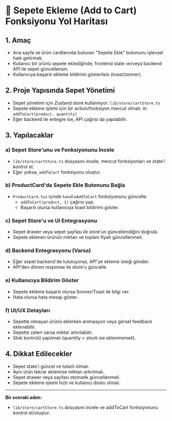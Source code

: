 # 🛒 Sepete Ekleme (Add to Cart) Fonksiyonu Yol Haritası

## 1. Amaç
- Ana sayfa ve ürün cardlarında bulunan "Sepete Ekle" butonunu işlevsel hale getirmek.
- Kullanıcı bir ürünü sepete eklediğinde, frontend state ve/veya backend API ile sepet güncellensin.
- Kullanıcıya başarılı ekleme bildirimi gösterilsin (toast/sonner).

## 2. Proje Yapısında Sepet Yönetimi
- Sepet yönetimi için Zustand store kullanılıyor: `lib/store/cartStore.ts`
- Sepete ekleme işlemi için bir action/fonksiyon mevcut olmalı: ör. `addToCart(product, quantity)`
- Eğer backend ile entegre ise, API çağrısı da yapılabilir.

## 3. Yapılacaklar

### a) Sepet Store'unu ve Fonksiyonunu İncele
- `lib/store/cartStore.ts` dosyasını incele, mevcut fonksiyonları ve state'i kontrol et.
- Eğer yoksa, `addToCart` fonksiyonu oluştur.

### b) ProductCard'da Sepete Ekle Butonunu Bağla
- `ProductCard.tsx` içinde `handleAddToCart` fonksiyonunu güncelle:
  - `addToCart(product, 1)` çağrısı yap.
  - Başarılı olursa kullanıcıya toast bildirimi göster.

### c) Sepet Store'u ve UI Entegrasyonu
- Sepet drawer veya sepet sayfası ile store'un güncellendiğini doğrula.
- Sepete eklenen ürünün miktarı ve toplam fiyatı güncellenmeli.

### d) Backend Entegrasyonu (Varsa)
- Eğer sepet backend'de tutuluyorsa, API'ye ekleme isteği gönder.
- API'den dönen response ile store'u güncelle.

### e) Kullanıcıya Bildirim Göster
- Sepete ekleme başarılı olursa Sonner/Toast ile bilgi ver.
- Hata olursa hata mesajı göster.

### f) UI/UX Detayları
- Sepette olmayan ürünü eklerken animasyon veya görsel feedback eklenebilir.
- Sepette zaten varsa miktar artırılabilir.
- Stok kontrolü yapılmalı (quantity > stock ise eklenmemeli).

## 4. Dikkat Edilecekler
- Sepet state'i güncel ve tutarlı olmalı.
- Aynı ürün tekrar eklenirse miktarı artırılmalı.
- Sepet drawer veya sayfası otomatik güncellenmeli.
- Sepete ekleme işlemi hızlı ve kullanıcı dostu olmalı.

---

**Bir sonraki adım:**
- `lib/store/cartStore.ts` dosyasını incele ve addToCart fonksiyonunu kontrol et/oluştur. 